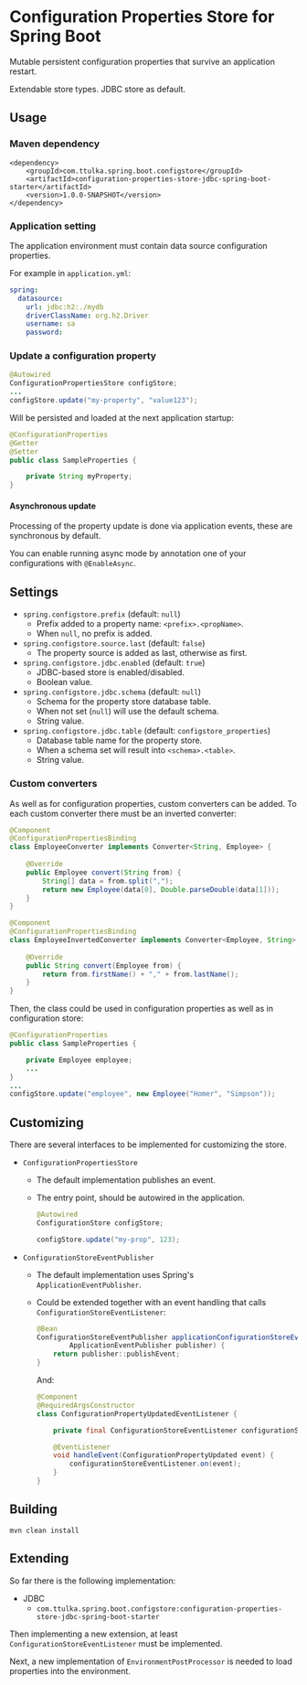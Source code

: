 # Configuration Properties Store for Spring Boot

Mutable persistent configuration properties that survive an application restart.

Extendable store types. JDBC store as default. 

## Usage

### Maven dependency

```
<dependency>
    <groupId>com.ttulka.spring.boot.configstore</groupId>
    <artifactId>configuration-properties-store-jdbc-spring-boot-starter</artifactId>
    <version>1.0.0-SNAPSHOT</version>
</dependency>
```

### Application setting

The application environment must contain data source configuration properties.

For example in `application.yml`: 

```yaml
spring:
  datasource:
    url: jdbc:h2:./mydb
    driverClassName: org.h2.Driver
    username: sa
    password:
```

### Update a configuration property

```java
@Autowired
ConfigurationPropertiesStore configStore;
...
configStore.update("my-property", "value123");
```

Will be persisted and loaded at the next application startup:

```java
@ConfigurationProperties
@Getter
@Setter
public class SampleProperties {

    private String myProperty;
}
```

#### Asynchronous update

Processing of the property update is done via application events, these are synchronous by default.

You can enable running async mode by annotation one of your configurations with `@EnableAsync`.

## Settings

- `spring.configstore.prefix` (default: `null`) 
  - Prefix added to a property name: `<prefix>.<propName>`.
  - When `null`, no prefix is added.
- `spring.configstore.source.last` (default: `false`)
  - The property source is added as last, otherwise as first. 
- `spring.configstore.jdbc.enabled` (default: `true`)
  - JDBC-based store is enabled/disabled.
  - Boolean value. 
- `spring.configstore.jdbc.schema` (default: `null`)
  - Schema for the property store database table.
  - When not set (`null`) will use the default schema.
  - String value.
- `spring.configstore.jdbc.table` (default: `configstore_properties`)
  - Database table name for the  property store.
  - When a schema set will result into `<schema>.<table>`.
  - String value.
  
### Custom converters

As well as for configuration properties, custom converters can be added. To each custom converter there must be an inverted converter:

```java
@Component
@ConfigurationPropertiesBinding
class EmployeeConverter implements Converter<String, Employee> {
 
    @Override
    public Employee convert(String from) {
        String[] data = from.split(",");
        return new Employee(data[0], Double.parseDouble(data[1]));
    }
}

@Component
@ConfigurationPropertiesBinding
class EmployeeInvertedConverter implements Converter<Employee, String> {
 
    @Override
    public String convert(Employee from) {
        return from.firstName() + "," + from.lastName();
    }
}
```

Then, the class could be used in configuration properties as well as in configuration store:

```java
@ConfigurationProperties
public class SampleProperties {

    private Employee employee;
    ...
}
...
configStore.update("employee", new Employee("Homer", "Simpson"));
```
  
## Customizing

There are several interfaces to be implemented for customizing the store.

- `ConfigurationPropertiesStore`
  - The default implementation publishes an event.
  - The entry point, should be autowired in the application.
  
      ```java
      @Autowired
      ConfigurationStore configStore;
    
      configStore.update("my-prop", 123);
      ```
    
- `ConfigurationStoreEventPublisher`
  - The default implementation uses Spring's `ApplicationEventPublisher`.
  - Could be extended together with an event handling that calls `ConfigurationStoreEventListener`:
    
    ```java
    @Bean
    ConfigurationStoreEventPublisher applicationConfigurationStoreEventPublisher(
            ApplicationEventPublisher publisher) {
        return publisher::publishEvent;
    }
    ```
    
    And:
      
    ```java
    @Component
    @RequiredArgsConstructor
    class ConfigurationPropertyUpdatedEventListener {

        private final ConfigurationStoreEventListener configurationStoreEventListener;

        @EventListener
        void handleEvent(ConfigurationPropertyUpdated event) {
            configurationStoreEventListener.on(event);
        }
    }
    ```
    
## Building

```
mvn clean install
```
    
## Extending 

So far there is the following implementation:

- JDBC
    - `com.ttulka.spring.boot.configstore:configuration-properties-store-jdbc-spring-boot-starter`

Then implementing a new extension, at least `ConfigurationStoreEventListener` must be implemented.

Next, a new implementation of `EnvironmentPostProcessor` is needed to load properties into the environment. 
